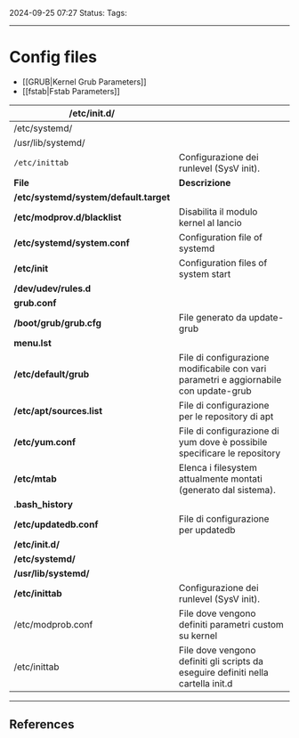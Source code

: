 2024-09-25 07:27
Status:
Tags:
___
# Config files

- [[GRUB|Kernel Grub Parameters]]
- [[fstab|Fstab Parameters]]


| /etc/init.d/                           |                                                                                       |
| -------------------------------------- | ------------------------------------------------------------------------------------- |
| /etc/systemd/                          |                                                                                       |
| /usr/lib/systemd/                      |                                                                                       |
| `/etc/inittab`                         | Configurazione dei runlevel (SysV init).                                              |
| **File**                               | **Descrizione**                                                                       |
| **/etc/systemd/system/default.target** |                                                                                       |
| **/etc/modprov.d/blacklist**           | Disabilita il modulo kernel al lancio                                                 |
| **/etc/systemd/system.conf**           | Configuration file of systemd                                                         |
| **/etc/init**                          | Configuration files of system start                                                   |
| **/dev/udev/rules.d**                  |                                                                                       |
| **grub.conf**                          |                                                                                       |
| **/boot/grub/grub.cfg**                | File generato da update-grub                                                          |
| **menu.lst**                           |                                                                                       |
| **/etc/default/grub**                  | File di configurazione modificabile con vari parametri e aggiornabile con update-grub |
| **/etc/apt/sources.list**              | File di configurazione per le repository di apt                                       |
| **/etc/yum.conf**                      | File di configurazione di yum dove è possibile specificare le repository              |
| **/etc/mtab**                          | Elenca i filesystem attualmente montati (generato dal sistema).                       |
| **.bash_history**                      |                                                                                       |
| **/etc/updatedb.conf**                 | File di configurazione per updatedb                                                   |
| **/etc/init.d/**                       |                                                                                       |
| **/etc/systemd/**                      |                                                                                       |
| **/usr/lib/systemd/**                  |                                                                                       |
| **/etc/inittab**                       | Configurazione dei runlevel (SysV init).                                              |
| /etc/modprob.conf                      | File dove vengono definiti parametri custom su kernel                                 |
| /etc/inittab                           | File dove vengono definiti gli scripts da eseguire definiti nella cartella init.d     |




___

## References
